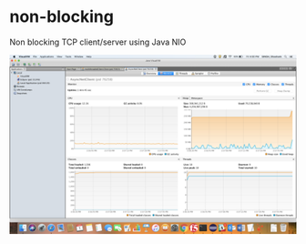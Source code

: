 # non-blocking
Non blocking TCP client/server using Java NIO

![jvisualvm stats](/images/nonblocking-client-stats.png)
